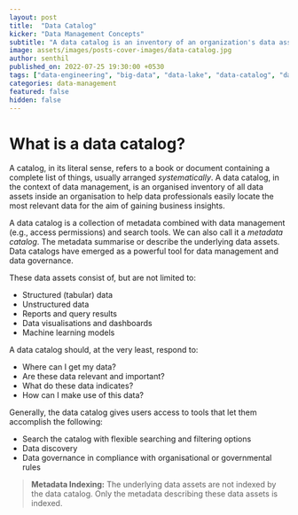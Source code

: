 ```yaml
---
layout: post
title:  "Data Catalog"
kicker: "Data Management Concepts"
subtitle: "A data catalog is an inventory of an organization's data assets that enables rapid and efficient access to the most relevant data."
image: assets/images/posts-cover-images/data-catalog.jpg
author: senthil
published_on: 2022-07-25 19:30:00 +0530
tags: ["data-engineering", "big-data", "data-lake", "data-catalog", "data-inventory"]
categories: data-management
featured: false
hidden: false
---
```


# What is a data catalog?
A catalog, in its literal sense, refers to a book or document containing a complete list of things, usually arranged *systematically*. A data catalog, in the context of data management, is an organised inventory of all data assets inside an organisation to help data professionals easily locate the most relevant data for the aim of gaining business insights.

A data catalog is a collection of metadata combined with data management (e.g., access permissions) and search tools. We can also call it a *metadata catalog*. The metadata summarise or describe the underlying data assets. Data catalogs have emerged as a powerful tool for data management and data governance.

These data assets consist of, but are not limited to:
- Structured (tabular) data
- Unstructured data
- Reports and query results
- Data visualisations and dashboards
- Machine learning models

A data catalog should, at the very least, respond to:
- Where can I get my data?
- Are these data relevant and important?
- What do these data indicates?
- How can I make use of this data?

Generally, the data catalog gives users access to tools that let them accomplish the following:
- Search the catalog with flexible searching and filtering options
- Data discovery
- Data governance in compliance with organisational or governmental rules

> **Metadata Indexing:** The underlying data assets are not indexed by the data catalog. Only the metadata describing these data assets is indexed.
